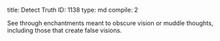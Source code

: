 title:          Detect Truth
ID:             1138
type:           md
compile:        2



See through enchantments meant to obscure vision or muddle thoughts, including those that create false visions.
